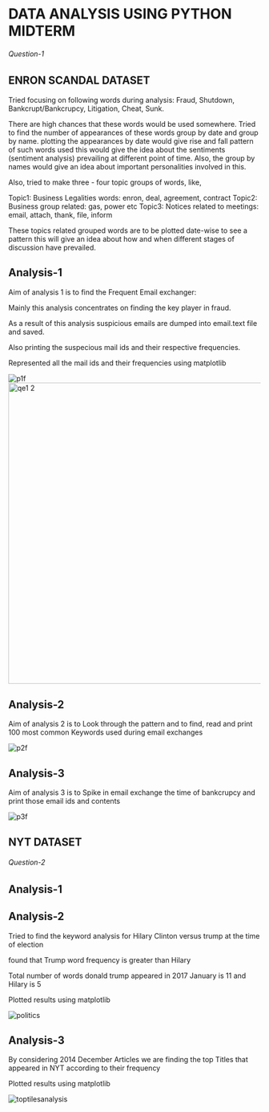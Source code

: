 # DATA ANALYSIS USING PYTHON MIDTERM
###### Question-1
## ENRON SCANDAL DATASET
Tried focusing on following words during analysis:
Fraud,
Shutdown,
Bankcrupt/Bankcrupcy,
Litigation,
Cheat,
Sunk.

There are high chances that these words would be used somewhere. Tried to find the number of appearances of these words group by date and group by name. plotting the appearances by date would give rise and fall pattern of such words used this would give the idea about the sentiments (sentiment analysis) prevailing at different point of time. Also, the group by names would give an idea about important personalities involved in this.

Also, tried to make three - four topic groups of words, like,

Topic1: Business Legalities words: enron, deal, agreement, contract
Topic2: Business group related: gas, power etc
Topic3: Notices related to meetings: email, attach, thank, file, inform

These topics related grouped words are to be plotted date-wise to see a pattern this will give an idea about how and when different stages of discussion have prevailed.
## Analysis-1
Aim of analysis 1 is to find the Frequent Email exchanger: 

Mainly this analysis concentrates on finding the key player in fraud.

As a result of this analysis suspicious emails are dumped into email.text file and saved.

Also printing the suspecious mail ids and their respective frequencies.

Represented all the mail ids and their frequencies using matplotlib

![p1f](https://cloud.githubusercontent.com/assets/25045759/24582830/4c961d90-1706-11e7-8b00-f0298743e557.png)
<img width="600" height="600" alt="qe1 2" src="https://cloud.githubusercontent.com/assets/25045759/24969873/44e49496-1f80-11e7-9721-58237340a3a4.png">

## Analysis-2
Aim of analysis 2 is to Look through the pattern and to find, read and print 100 most common Keywords used during email exchanges

![p2f](https://cloud.githubusercontent.com/assets/25045759/24582832/4c9713ee-1706-11e7-8b0b-e92c77372063.png)

## Analysis-3
Aim of analysis 3 is to Spike in email exchange the time of bankcrupcy and print those email ids and contents

![p3f](https://cloud.githubusercontent.com/assets/25045759/24582831/4c9625ec-1706-11e7-8b9a-bb90b3fe01c7.png)


## NYT DATASET
###### Question-2

## Analysis-1
## Analysis-2
Tried to find the keyword analysis for Hilary Clinton versus trump at the time of election 

found that Trump word frequency is greater than Hilary

Total number of words donald trump appeared in 2017 January is 11 and Hilary is 5

Plotted results using matplotlib

![politics](https://cloud.githubusercontent.com/assets/25045759/24582671/6f681872-1702-11e7-954d-f49ddbdaf5a6.png)



## Analysis-3
By considering 2014 December Articles we are finding the top Titles that appeared in NYT according to their frequency 

Plotted results using matplotlib

![toptilesanalysis](https://cloud.githubusercontent.com/assets/25045759/24582666/466190f2-1702-11e7-8565-20690162336b.png)
